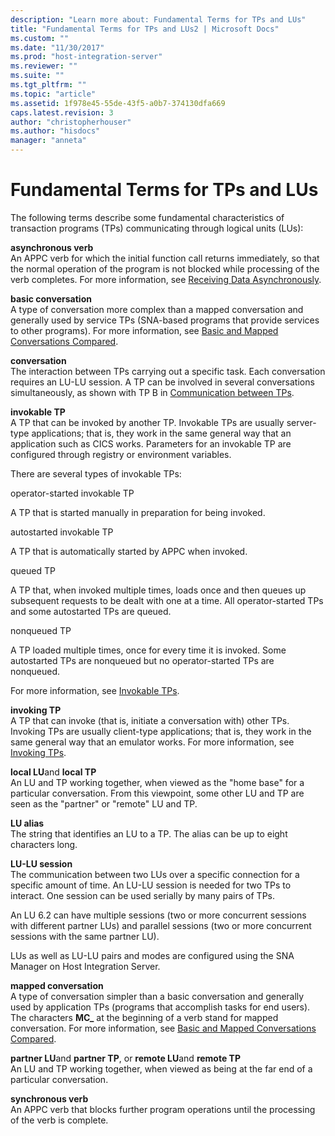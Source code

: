 ```yaml
---
description: "Learn more about: Fundamental Terms for TPs and LUs"
title: "Fundamental Terms for TPs and LUs2 | Microsoft Docs"
ms.custom: ""
ms.date: "11/30/2017"
ms.prod: "host-integration-server"
ms.reviewer: ""
ms.suite: ""
ms.tgt_pltfrm: ""
ms.topic: "article"
ms.assetid: 1f978e45-55de-43f5-a0b7-374130dfa669
caps.latest.revision: 3
author: "christopherhouser"
ms.author: "hisdocs"
manager: "anneta"
---
```

# Fundamental Terms for TPs and LUs
The following terms describe some fundamental characteristics of transaction programs (TPs) communicating through logical units (LUs):  
  
 **asynchronous verb**  
 An APPC verb for which the initial function call returns immediately, so that the normal operation of the program is not blocked while processing of the verb completes. For more information, see [Receiving Data Asynchronously](../core/receiving-data-asynchronously1.md).  
  
 **basic conversation**  
 A type of conversation more complex than a mapped conversation and generally used by service TPs (SNA-based programs that provide services to other programs). For more information, see [Basic and Mapped Conversations Compared](../core/basic-and-mapped-conversations-compared2.md).  
  
 **conversation**  
 The interaction between TPs carrying out a specific task. Each conversation requires an LU-LU session. A TP can be involved in several conversations simultaneously, as shown with TP B in [Communication between TPs](../core/communication-between-tps2.md).  
  
 **invokable TP**  
 A TP that can be invoked by another TP. Invokable TPs are usually server-type applications; that is, they work in the same general way that an application such as CICS works. Parameters for an invokable TP are configured through registry or environment variables.  
  
 There are several types of invokable TPs:  
  
 operator-started invokable TP  
  
 A TP that is started manually in preparation for being invoked.  
  
 autostarted invokable TP  
  
 A TP that is automatically started by APPC when invoked.  
  
 queued TP  
  
 A TP that, when invoked multiple times, loads once and then queues up subsequent requests to be dealt with one at a time. All operator-started TPs and some autostarted TPs are queued.  
  
 nonqueued TP  
  
 A TP loaded multiple times, once for every time it is invoked. Some autostarted TPs are nonqueued but no operator-started TPs are nonqueued.  
  
 For more information, see [Invokable TPs](../core/invokable-tps2.md).  
  
 **invoking TP**  
 A TP that can invoke (that is, initiate a conversation with) other TPs. Invoking TPs are usually client-type applications; that is, they work in the same general way that an emulator works. For more information, see [Invoking TPs](../core/invoking-tps2.md).  
  
 **local LU**and **local TP**  
 An LU and TP working together, when viewed as the "home base" for a particular conversation. From this viewpoint, some other LU and TP are seen as the "partner" or "remote" LU and TP.  
  
 **LU alias**  
 The string that identifies an LU to a TP. The alias can be up to eight characters long.  
  
 **LU-LU session**  
 The communication between two LUs over a specific connection for a specific amount of time. An LU-LU session is needed for two TPs to interact. One session can be used serially by many pairs of TPs.  
  
 An LU 6.2 can have multiple sessions (two or more concurrent sessions with different partner LUs) and parallel sessions (two or more concurrent sessions with the same partner LU).  
  
 LUs as well as LU-LU pairs and modes are configured using the SNA Manager on Host Integration Server.  
  
 **mapped conversation**  
 A type of conversation simpler than a basic conversation and generally used by application TPs (programs that accomplish tasks for end users). The characters **MC_** at the beginning of a verb stand for mapped conversation. For more information, see [Basic and Mapped Conversations Compared](../core/basic-and-mapped-conversations-compared2.md).  
  
 **partner LU**and **partner TP**, or **remote LU**and **remote TP**  
 An LU and TP working together, when viewed as being at the far end of a particular conversation.  
  
 **synchronous verb**  
 An APPC verb that blocks further program operations until the processing of the verb is complete.
